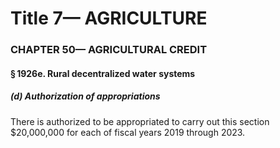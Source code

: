 
# Title 7— AGRICULTURE
### CHAPTER 50— AGRICULTURAL CREDIT
#### § 1926e. Rural decentralized water systems
##### (d) Authorization of appropriations

There is authorized to be appropriated to carry out this section $20,000,000 for each of fiscal years 2019 through 2023.
